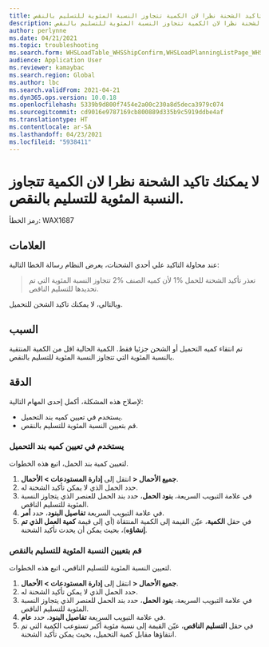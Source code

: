 ```yaml
---
title: لا يمكنك تاكيد الشحنة نظرا لان الكمية تتجاوز النسبة المئوية للتسليم بالنقص.
description: لا يمكنك تاكيد الشحنة نظرا لان الكمية تتجاوز النسبة المئوية للتسليم بالنقص.
author: perlynne
ms.date: 04/21/2021
ms.topic: troubleshooting
ms.search.form: WHSLoadTable_WHSShipConfirm,WHSLoadPlanningListPage_WHSShipConfirm,WHSLoadPlanningWorkbench_WHSShipConfirm,WHSTransportLoad_WHSShipConfirm,WHSShipPlanningListPage_WHSShipConfirm,WHSShipmentDetails_WHSShipConfirm,WHSWorkTable_WHSShipConfirm,WHSWorkTableListPage_WHSShipConfirm,Dialog_WHSOutboundShipConfirmController_WHSOutboundShipConfirm
audience: Application User
ms.reviewer: kamaybac
ms.search.region: Global
ms.author: lbc
ms.search.validFrom: 2021-04-21
ms.dyn365.ops.version: 10.0.18
ms.openlocfilehash: 5339b9d800f7454e2a00c230a8d5deca3979c074
ms.sourcegitcommit: cd9016e9787169cb800889d335b9c5919ddbe4af
ms.translationtype: HT
ms.contentlocale: ar-SA
ms.lasthandoff: 04/23/2021
ms.locfileid: "5938411"
---
```

# <a name="you-cant-confirm-a-shipment-because-the-quantity-exceeds-the-underdelivery-percentage"></a>لا يمكنك تاكيد الشحنة نظرا لان الكمية تتجاوز النسبة المئوية للتسليم بالنقص.

رمز الخطأ: WAX1687

## <a name="symptoms"></a>العلامات

عند محاولة التاكيد علي أحدي الشحنات، يعرض النظام رسالة الخطا التالية:

> تعذر تأكيد الشحنة للحمل %1 لأن كميه الصنف %2 تتجاوز النسبة المئوية التي تم تحديدها للتسليم الناقص.

وبالتالي، لا يمكنك تاكيد الشحن للتحميل.

## <a name="cause"></a>السبب

تم انتقاء كميه التحميل أو الشحن جزئيا فقط. الكمية الحالية اقل من الكمية المنتقية بالنسبة المئوية التي تتجاوز النسبة المئوية للتسليم بالنقص.

## <a name="resolution"></a>الدقة

لإصلاح هذه المشكلة، أكمل إحدى المهام التالية:

- يستخدم في تعيين كميه بند التحميل.
- قم بتعيين النسبة المئوية للتسليم بالنقص.

### <a name="set-the-load-line-quantity"></a>يستخدم في تعيين كميه بند التحميل

لتعيين كمية بند الحمل، اتبع هذه الخطوات.

1. انتقل إلى **إدارة المستودعات \> الأحمال‏‎ \> جميع الأحمال‏‎**.
1. حدد الحمل الذي لا يمكن تأكيد الشحنة له.
1. في علامة التبويب السريعة، **بنود الحمل**، حدد بند الحمل للعنصر الذي يتجاوز النسبة المئوية للتسليم الناقص.
1. في علامة التبويب السريعة **تفاصيل البنود**، حدد **أمر**.
1. في حقل **الكمية**، عيّن القيمة إلى الكمية المنتقاة (أي إلى قيمة **كمية العمل الذي تم إنشاؤه**)، بحيث يمكن أن يحدث تأكيد الشحنة.

### <a name="set-the-underdelivery-percentage"></a>قم بتعيين النسبة المئوية للتسليم بالنقص

لتعيين النسبة المئوية للتسليم الناقص، اتبع هذه الخطوات.

1. انتقل إلى **إدارة المستودعات \> الأحمال‏‎ \> جميع الأحمال‏‎**.
1. حدد الحمل الذي لا يمكن تأكيد الشحنة له.
1. في علامة التبويب السريعة، **بنود الحمل**، حدد بند الحمل للعنصر الذي يتجاوز النسبة المئوية للتسليم الناقص.
1. في علامة التبويب السريعة **تفاصيل البنود**، حدد **عام**.
1. في حقل **التسليم الناقص**، عيّن القيمة إلى نسبة مئوية أكبر تستوعب الكمية التي تم انتقاؤها مقابل كمية التحميل، بحيث يمكن تأكيد الشحنة.
